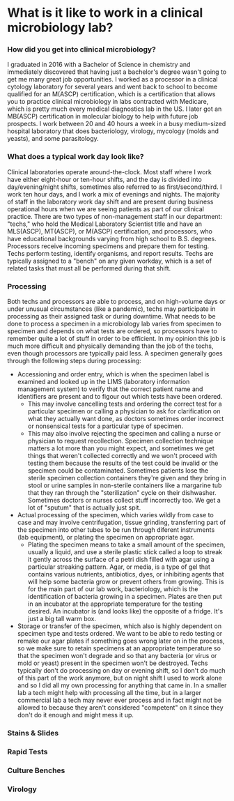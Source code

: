 # What is it like to work in a clinical microbiology lab?
### How did you get into clinical microbiology?
I graduated in 2016 with a Bachelor of Science in chemistry and immediately discovered that having just a bachelor's degree wasn't going to get me many great job opportunities. I worked as a processor in a clinical cytology laboratory for several years and went back to school to become qualified for an M(ASCP) certification, which is a certification that allows you to practice clinical microbiology in labs contracted with Medicare, which is pretty much every medical diagnostics lab in the US. I later got an MB(ASCP) certification in molecular biology to help with future job prospects. I work between 20 and 40 hours a week in a busy medium-sized hospital laboratory that does bacteriology, virology, mycology (molds and yeasts), and some parasitology. 
### What does a typical work day look like?
Clinical laboratories operate around-the-clock. Most staff where I work have either eight-hour or ten-hour shifts, and the day is divided into day/evening/night shifts, sometimes also referred to as first/second/third. I work ten hour days, and I work a mix of evenings and nights. The majority of staff in the laboratory work day shift and are present during business operational hours when we are seeing patients as part of our clinical practice. There are two types of non-management staff in our department: "techs," who hold the Medical Laboratory Scientist title and have an MLS(ASCP), MT(ASCP), or M(ASCP) certification, and processors, who have educational backgrounds varying from high school to B.S. degrees. Processors receive incoming specimens and prepare them for testing. Techs perform testing, identify organisms, and report results. Techs are typically assigned to a "bench" on any given workday, which is a set of related tasks that must all be performed during that shift. 
### Processing
Both techs and processors are able to process, and on high-volume days or under unusual circumstances (like a pandemic), techs may participate in processing as their assigned task or during downtime. What needs to be done to process a specimen in a microbiology lab varies from specimen to specimen and depends on what tests are ordered, so processors have to remember quite a lot of stuff in order to be efficient. In my opinion this job is much more difficult and physically demanding than the job of the techs, even though processors are typically paid less. A specimen generally goes through the following steps during processing:
- Accessioning and order entry, which is when the specimen label is examined and looked up in the LIMS (laboratory information management system) to verify that the correct patient name and identifiers are present and to figour out which tests have been ordered. 
  - This may involve cancelling tests and ordering the correct test for a particular specimen or calling a physician to ask for clarification on what they actually want done, as doctors sometimes order incorrect or nonsensical tests for a particular type of specimen. 
  - This may also involve rejecting the specimen and calling a nurse or physician to request recollection. Specimen collection technique matters a lot more than you might expect, and sometimes we get things that weren't collected correctly and we won't proceed with testing them because the results of the test could be invalid or the specimen could be contaminated. Sometimes patients lose the sterile specimen collection containers they're given and they bring in stool or urine samples in non-sterile containers like a margarine tub that they ran through the "sterilization" cycle on their dishwasher. Sometimes doctors or nurses collect stuff incorrectly too. We get a lot of "sputum" that is actually just spit. 
- Actual processing of the specimen, which varies wildly from case to case and may involve centrifugation, tissue grinding, transferring part of the specimen into other tubes to be run through diferent instruments (lab equipment), or plating the specimen on appropriate agar.
  - Plating the specimen means to take a small amount of the specimen, usually a liquid, and use a sterile plastic stick called a loop to streak it gently across the surface of a petri dish filled with agar using a particular streaking pattern. Agar, or media, is a type of gel that contains various nutrients, antibiotics, dyes, or inhibiting agents that will help some bacteria grow or prevent others from growing. This is for the main part of our lab work, bacteriology, which is the identification of bacteria growing in a specimen. Plates are then put in an incubator at the appropriate temperature for the testing desired. An incubator is (and looks like) the opposite of a fridge. It's just a big tall warm box. 
- Storage or transfer of the specimen, which also is highly dependent on specimen type and tests ordered. We want to be able to redo testing or remake our agar plates if something goes wrong later on in the process, so we make sure to retain specimens at an appropriate temperature so that the specimen won't degrade and so that any bacteria (or virus or mold or yeast) present in the specimen won't be destroyed. 
Techs typically don't do processing on day or evening shift, so I don't do much of this part of the work anymore, but on night shift I used to work alone and so I did all my own processing for anything that came in. In a smaller lab a tech might help with processing all the time, but in a larger commercial lab a tech may never ever process and in fact might not be allowed to because they aren't considered "competent" on it since they don't do it enough and might mess it up.
### Stains & Slides
### Rapid Tests
### Culture Benches
### Virology
